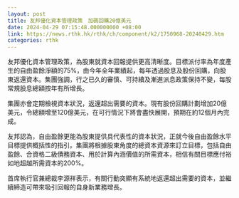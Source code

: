 ```yaml
---
layout: post
title: 友邦優化資本管理政策　加碼回購20億美元
date: 2024-04-29 07:15:48.000000000 +08:00
link: https://news.rthk.hk/rthk/ch/component/k2/1750968-20240429.htm
categories: rthk
---
```


友邦優化資本管理政策，為股東就資本回報提供更高清晰度。目標派付率為年度產生的自由盈餘淨額的75%，由今年全年業績起，每年透過股息及股份回購，向股東返還資本。集團強調，行之已久的審慎、可持續及漸進派息政策保持不變，每股常規股息總額按年有所增長。

集團亦會定期檢視資本狀況，返還超出需要的資本。現有股份回購計劃增加20億美元，令總額增至120億美元，在可行情況下將會盡快展開，預期在約12個月內完成。

友邦認為，自由盈餘更能為股東提供具代表性的資本狀況，正就今後自由盈餘水平目標提供概括性的指引。集團將根據股東角度的總資本資源來訂立目標，包括自由盈餘、合資格二級債務資本、用於計算內涵價值的所需資本，相信有關目標應付裕如地超越所需資本的200%。

首席執行官兼總裁李源祥表示，有關行動突顯有系統地返還超出需要的資本，並繼續締造可帶來吸引回報的自身新業務增長。
